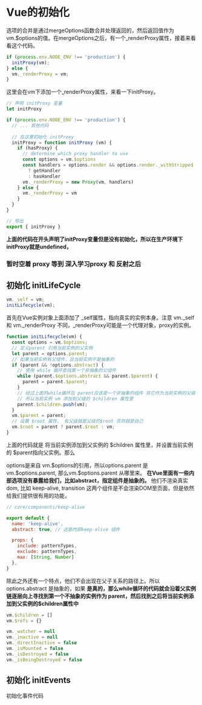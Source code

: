 # Vue的初始化

 选项的合并是通过mergeOptions函数合并处理返回的，然后返回值作为vm.$options的值。在mergeOptions之后，有一个_renderProxy属性，接着来看看这个代码。

```javascript
if (process.env.NODE_ENV !== 'production') {
  initProxy(vm);
} else {
  vm._renderProxy = vm;
}
```

这里会在vm下添加一个_renderProxy属性，来看一下initProxy。

```javascript
// 声明 initProxy 变量
let initProxy

if (process.env.NODE_ENV !== 'production') {
  // ... 其他代码
  
  // 在这里初始化 initProxy
  initProxy = function initProxy (vm) {
    if (hasProxy) {
      // determine which proxy handler to use
      const options = vm.$options
      const handlers = options.render && options.render._withStripped
        ? getHandler
        : hasHandler
      vm._renderProxy = new Proxy(vm, handlers)
    } else {
      vm._renderProxy = vm
    }
  }
}

// 导出
export { initProxy }
```

**上面的代码在开头声明了initProxy变量但是没有初始化，所以在生产环境下 initProxy就是undefined，**

### 暂时空着 proxy 等到 深入学习proxy 和 反射之后



## 初始化 initLifeCycle

```javascript
vm._self = vm;
initLifecycle(vm);
```

首先在Vue实例对象上面添加了 _self属性，指向真实的实例本身。注意 vm.\_self 和 vm.\_renderProxy 不同，\_renderProxy可能是一个代理对象，proxy的实例。

```javascript
function initLifecycle(vm) {
  const options = vm.$options;
  // 定义parent 引用当前实例的父实例
  let parent = options.parent;
  // 如果当前实例有父组件，且当前实例不是抽象的
  if (parent && !options.abstract) {
    // 使用 while 循环查找第一个非抽象的父组件
    while (parent.$options.abstract && parent.$parent) {
      parent = parent.$parent;
    }
    // 经过上面的while循环后 parent应该是一个非抽象的组件 将它作为当前实例的父级
    // 所以当前实例 vm 添加到父级的 $children 属性里
    parent.$children.push(vm);
  }
  vm.$parent = parent;
  // 设置 $root 属性， 有父级就是父级的$root 否则就是自己
  vm.$root = parent ? parent.$root : vm;
}
```

上面的代码就是 将当前实例添加到父实例的 $children 属性里，并设置当前实例的 \$parent指向父实例。那么

options是来自 vm.$options的引用，所以options.parent 是 vm.\$options.parent, 那么vm.\$options.parent 从哪里来。 **在Vue里面有一些内部选项没有暴露给我们，比如abstract，指定组件是抽象的。** 他们不渲染真实dom,  比如 keep-alive, transition 这两个组件是不会渲染DOM至页面，但是依然给我们提供很有用的功能，

```javascript
// core/components/keep-alive

export default {
  name: 'keep-alive',
  abstract: true, // 这是内部keep-alive 组件

  props: {
    include: patternTypes,
    exclude: patternTypes,
    max: [String, Number]
  },
}
```

除此之外还有一个特点，他们不会出现在父子关系的路径上。所以options.abstract 是抽象的，如果 **是真的，那么while循环的代码就会沿着父实例链逐层向上寻找到第一个不抽象的实例作为 parent，然后找到之后将当前实例添加到父实例的$children属性中**

```javascript
vm.$children = []
vm.$refs = {}

vm._watcher = null
vm._inactive = null
vm._directInactive = false
vm._isMounted = false
vm._isDestroyed = false
vm._isBeingDestroyed = false
```



## 初始化 initEvents

初始化事件代码

```javascript

```











































